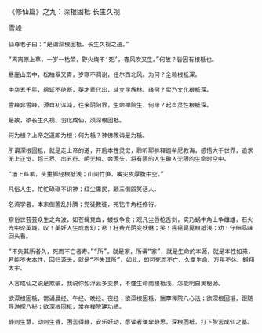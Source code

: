 《修仙篇》之九：深根固柢 长生久视

雪峰


    仙尊老子曰：“是谓深根固柢，长生久视之道。”

    “离离原上草，一岁一枯荣，野火烧不‘死’，春风吹又生。”何故？皆因有根柢也。

    悬崖山峦中，松柏翠又青，岁寒不凋谢，任尔西北风。为何？全赖根柢深。

    中华五千年，绵延不绝断，英才辈代出，耸立民族林。缘何？实乃文化根柢深。

    雪峰非雪峰，源自初浑沌，往来阴阳界，生命禅院生，何缘？起自灵性根柢深。

    是故，欲长生久视、羽化成仙，须深根固柢。

    何为根？上帝之道即为根；何为柢？神佛教诲是为柢。

    所谓深根固柢，就是走上帝的道，开启本性灵觉，聆听耶稣释迦牟尼教诲，感悟大千世界，追求无上正觉，超三界、出五行、明无相、奔源头，将有限的人生融入无限的生命时空中。

    “墙上芦苇，头重脚轻根柢浅；山间竹笋，嘴尖皮厚腹中空。”

    凡俗人生，忙忙碌碌不识神；红尘庸民，颠三倒四笑话人。

    名流学者，本末倒置乱扑腾；党徒教徒，死钻牛角枉修行。

    察俗世芸芸众生之奔波，如苍蝇竞血，蝼蚁争食；观凡尘唇枪舌剑，实乃蜗牛角上争雌雄，石火光中论英雄。叹！美好人生成虚幻；悲！枉费光阴变妖魅；笑！摇摇晃晃根柢浅；劝！仔细品味回头看。

    “不失其所者久，死而不亡者寿。”“所”，就是家，所谓“家”，就是生命的本源，就是本性如来，若能不失本性，回归源头，就是“不失其所”，如此，即可死而不亡、久享生命、万年不休、翱翔太宇。

    人言成仙之说是欺骗，我说你如浮云多变换，不懂生命而根柢浅，怎能明白奥秘源。

    欲深根固柢，常诵晨经、午经、晚经、夜经；欲深根固柢，揣摩禅院八心法；欲深根固柢，跟随导游探八秘；欲深根固柢，常在禅院建功绩。

    静则生慧，动则生昏，困苦得静，安乐好动，愿读者谦卑静思，深根固柢，打下脱苦成仙之基。



